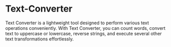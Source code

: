 # Text-Converter
Text Converter is a lightweight tool designed to perform various text operations conveniently. With Text Converter, you can count words, convert text to uppercase or lowercase, reverse strings, and execute several other text transformations effortlessly.
